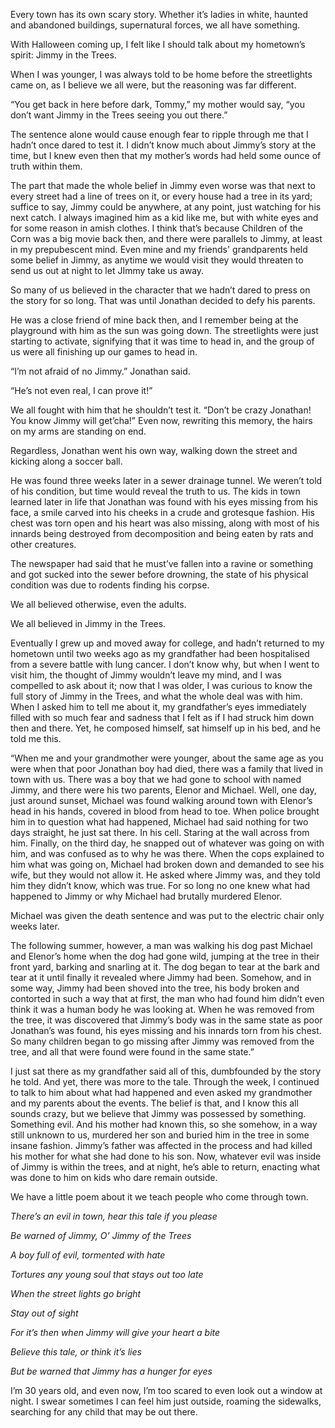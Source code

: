 Every town has its own scary story. Whether it’s ladies in white, haunted and abandoned buildings, supernatural forces, we all have something. 

With Halloween coming up, I felt like I should talk about my hometown’s spirit: Jimmy in the Trees. 

When I was younger, I was always told to be home before the streetlights came on, as I believe we all were, but the reasoning was far different.

“You get back in here before dark, Tommy,” my mother would say, “you don’t want Jimmy in the Trees seeing you out there.”

The sentence alone would cause enough fear to ripple through me that I hadn’t once dared to test it. I didn’t know much about Jimmy’s story at the time, but I knew even then that my mother’s words had held some ounce of truth within them.

The part that made the whole belief in Jimmy even worse was that next to every street had a line of trees on it, or every house had a tree in its yard; suffice to say, Jimmy could be anywhere, at any point, just watching for his next catch. I always imagined him as a kid like me, but with white eyes and for some reason in amish clothes. I think that’s because Children of the Corn was a big movie back then, and there were parallels to Jimmy, at least in my prepubescent mind. Even mine and my friends' grandparents held some belief in Jimmy, as anytime we would visit they would threaten to send us out at night to let JImmy take us away.

So many of us believed in the character that we hadn’t dared to press on the story for so long. That was until Jonathan decided to defy his parents.

He was a close friend of mine back then, and I remember being at the playground with him as the sun was going down. The streetlights were just starting to activate, signifying that it was time to head in, and the group of us were all finishing up our games to head in. 

“I’m not afraid of no Jimmy.” Jonathan said. 

“He’s not even real, I can prove it!”

We all fought with him that he shouldn’t test it. “Don’t be crazy Jonathan! You know Jimmy will get’cha!” Even now, rewriting this memory, the hairs on my arms are standing on end.

Regardless, Jonathan went his own way, walking down the street and kicking along a soccer ball.

He was found three weeks later in a sewer drainage tunnel. We weren’t told of his condition, but time would reveal the truth to us. The kids in town learned later in life that Jonathan was found with his eyes missing from his face, a smile carved into his cheeks in a crude and grotesque fashion. His chest was torn open and his heart was also missing, along with most of his innards being destroyed from decomposition and being eaten by rats and other creatures.

The newspaper had said that he must’ve fallen into a ravine or something and got sucked into the sewer before drowning, the state of his physical condition was due to rodents finding his corpse.

We all believed otherwise, even the adults.

We all believed in Jimmy in the Trees.

Eventually I grew up and moved away for college, and hadn’t returned to my hometown until two weeks ago as my grandfather had been hospitalised from a severe battle with lung cancer. I don’t know why, but when I went to visit him, the thought of Jimmy wouldn’t leave my mind, and I was compelled to ask about it; now that I was older, I was curious to know the full story of Jimmy in the Trees, and what the whole deal was with him. When I asked him to tell me about it, my grandfather’s eyes immediately filled with so much fear and sadness that I felt as if I had struck him down then and there. Yet, he composed himself, sat himself up in his bed, and he told me this.

“When me and your grandmother were younger, about the same age as you were when that poor Jonathan boy had died, there was a family that lived in town with us. There was a boy that we had gone to school with named Jimmy, and there were his two parents, Elenor and Michael. Well, one day, just around sunset, Michael was found walking around town with Elenor’s head in his hands, covered in blood from head to toe. When police brought him in to question what had happened, Michael had said nothing for two days straight, he just sat there. In his cell. Staring at the wall across from him. Finally, on the third day, he snapped out of whatever was going on with him, and was confused as to why he was there. When the cops explained to him what was going on, Michael had broken down and demanded to see his wife, but they would not allow it. He asked where Jimmy was, and they told him they didn’t know, which was true. For so long no one knew what had happened to Jimmy or why Michael had brutally murdered Elenor. 

Michael was given the death sentence and was put to the electric chair only weeks later.

The following summer, however, a man was walking his dog past Michael and Elenor’s home when the dog had gone wild, jumping at the tree in their front yard, barking and snarling at it. The dog began to tear at the bark and tear at it until finally it revealed where Jimmy had been. Somehow, and in some way, Jimmy had been shoved into the tree, his body broken and contorted in such a way that at first, the man who had found him didn’t even think it was a human body he was looking at. When he was removed from the tree, it was discovered that Jimmy’s body was in the same state as poor Jonathan’s was found, his eyes missing and his innards torn from his chest. So many children began to go missing after Jimmy was removed from the tree, and all that were found were found in the same state.”

I just sat there as my grandfather said all of this, dumbfounded by the story he told. And yet, there was more to the tale. Through the week, I continued to talk to him about what had happened and even asked my grandmother and my parents about the events. The belief is that, and I know this all sounds crazy, but we believe that Jimmy was possessed by something. Something evil. And his mother had known this, so she somehow, in a way still unknown to us, murdered her son and buried him in the tree in some insane fashion. Jimmy’s father was affected in the process and had killed his mother for what she had done to his son. Now, whatever evil was inside of Jimmy is within the trees, and at night, he’s able to return, enacting what was done to him on kids who dare remain outside. 

We have a little poem about it we teach people who come through town.

*There’s an evil in town, hear this tale if you please*

*Be warned of Jimmy, O’ Jimmy of the Trees*

*A boy full of evil, tormented with hate*

*Tortures any young soul that stays out too late*

*When the street lights go bright*

*Stay out of sight*

*For it’s then when Jimmy will give your heart a bite*

*Believe this tale, or think it’s lies*

*But be warned that Jimmy has a hunger for eyes*

I’m 30 years old, and even now, I’m too scared to even look out a window at night. I swear sometimes I can feel him just outside, roaming the sidewalks, searching for any child that may be out there.
